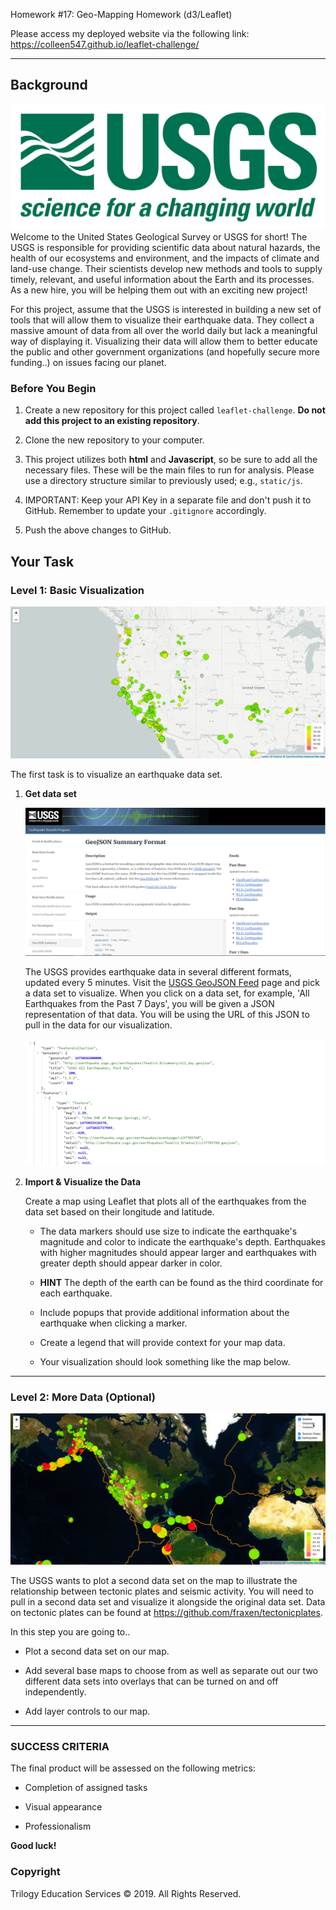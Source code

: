 Homework #17: Geo-Mapping Homework (d3/Leaflet)

Please access my deployed website via the following link: https://colleen547.github.io/leaflet-challenge/

- - - - - - - - - - - - - - - - - - - - - - - - - - - - - - - - - - - - - - - - - - - - - - - - - - - - - -

## Background
![1-Logo](Images/1-Logo.png)
Welcome to the United States Geological Survey or USGS for short! The USGS is responsible for providing scientific data about natural hazards, the health of our ecosystems and environment, and the impacts of climate and land-use change. Their scientists develop new methods and tools to supply timely, relevant, and useful information about the Earth and its processes. As a new hire, you will be helping them out with an exciting new project!

For this project, assume that the USGS is interested in building a new set of tools that will allow them to visualize their earthquake data. They collect a massive amount of data from all over the world daily but lack a meaningful way of displaying it. Visualizing their data will allow them to better educate the public and other government organizations (and hopefully secure more funding..) on issues facing our planet.

### Before You Begin

1. Create a new repository for this project called `leaflet-challenge`. **Do not add this project to an existing repository**.

2. Clone the new repository to your computer.

3. This project utilizes both **html** and **Javascript**, so be sure to add all the necessary files. These will be the main files to run for analysis. Please use a directory structure similar to previously used; e.g., `static/js`.

4. IMPORTANT: Keep your API Key in a separate file and don't push it to GitHub. Remember to update your `.gitignore` accordingly. 

5. Push the above changes to GitHub.

## Your Task

### Level 1: Basic Visualization

![2-BasicMap](Images/2-BasicMap.png)

The first task is to visualize an earthquake data set.

1. **Get data set**

   ![3-Data](Images/3-Data.png)

   The USGS provides earthquake data in several different formats, updated every 5 minutes. Visit the [USGS GeoJSON Feed](http://earthquake.usgs.gov/earthquakes/feed/v1.0/geojson.php) page and pick a data set to visualize. When you click on a data set, for example, 'All Earthquakes from the Past 7 Days', you will be given a JSON representation of that data. You will be using the URL of this JSON to pull in the data for our visualization.

   ![4-JSON](Images/4-JSON.png)

2. **Import & Visualize the Data**

   Create a map using Leaflet that plots all of the earthquakes from the data set based on their longitude and latitude.

   * The data markers should use size to indicate the earthquake's magnitude and color to indicate the earthquake's depth. Earthquakes with higher magnitudes should appear larger and earthquakes with greater depth should appear darker in color.

   * **HINT** The depth of the earth can be found as the third coordinate for each earthquake.

   * Include popups that provide additional information about the earthquake when clicking a marker.

   * Create a legend that will provide context for your map data.

   * Your visualization should look something like the map below.

- - -

### Level 2: More Data (Optional)

![5-Advanced](Images/5-Advanced.png)

The USGS wants to plot a second data set on the map to illustrate the relationship between tectonic plates and seismic activity. You will need to pull in a second data set and visualize it alongside the original data set. Data on tectonic plates can be found at <https://github.com/fraxen/tectonicplates>.

In this step you are going to..

* Plot a second data set on our map.

* Add several base maps to choose from as well as separate out our two different data sets into overlays that can be turned on and off independently.

* Add layer controls to our map.

- - -

### SUCCESS CRITERIA

The final product will be assessed on the following metrics:

* Completion of assigned tasks

* Visual appearance

* Professionalism


**Good luck!**


### Copyright

Trilogy Education Services © 2019. All Rights Reserved.
